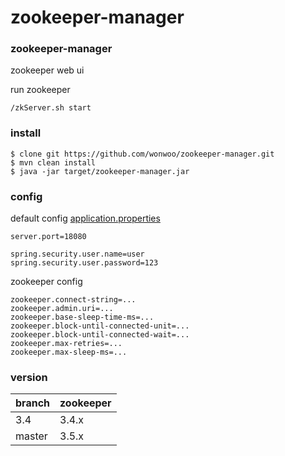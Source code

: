 # zookeeper-manager

### zookeeper-manager
zookeeper web ui 

run zookeeper 
```
/zkServer.sh start
```

### install 

```
$ clone git https://github.com/wonwoo/zookeeper-manager.git
$ mvn clean install 
$ java -jar target/zookeeper-manager.jar
```

### config
default config [application.properties](https://github.com/wonwoo/zookeeper-manager/blob/master/src/main/resources/application.properties)

```
server.port=18080

spring.security.user.name=user
spring.security.user.password=123
```

zookeeper config 

```
zookeeper.connect-string=...
zookeeper.admin.uri=...
zookeeper.base-sleep-time-ms=...
zookeeper.block-until-connected-unit=...
zookeeper.block-until-connected-wait=...
zookeeper.max-retries=...
zookeeper.max-sleep-ms=...

```


### version 

| branch                 | zookeeper            |
| ---------------------- | ---------------------|
| 3.4                    | 3.4.x                |
| master                 | 3.5.x                |
